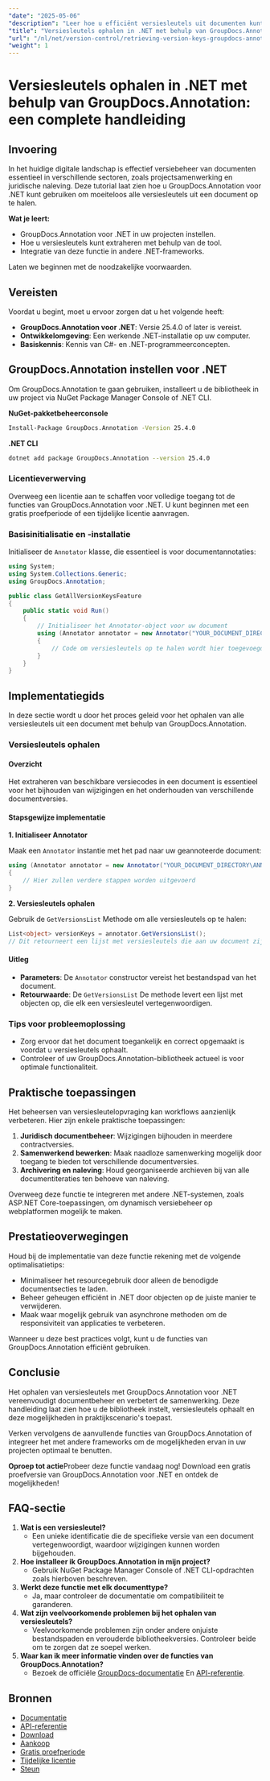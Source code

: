 ```yaml
---
"date": "2025-05-06"
"description": "Leer hoe u efficiënt versiesleutels uit documenten kunt ophalen met GroupDocs.Annotation voor .NET. Verbeter documentbeheer en samenwerking met deze stapsgewijze handleiding."
"title": "Versiesleutels ophalen in .NET met behulp van GroupDocs.Annotation&#58; een complete handleiding"
"url": "/nl/net/version-control/retrieving-version-keys-groupdocs-annotation-dotnet/"
"weight": 1
---
```


# Versiesleutels ophalen in .NET met behulp van GroupDocs.Annotation: een complete handleiding

## Invoering

In het huidige digitale landschap is effectief versiebeheer van documenten essentieel in verschillende sectoren, zoals projectsamenwerking en juridische naleving. Deze tutorial laat zien hoe u GroupDocs.Annotation voor .NET kunt gebruiken om moeiteloos alle versiesleutels uit een document op te halen.

**Wat je leert:**
- GroupDocs.Annotation voor .NET in uw projecten instellen.
- Hoe u versiesleutels kunt extraheren met behulp van de tool.
- Integratie van deze functie in andere .NET-frameworks.

Laten we beginnen met de noodzakelijke voorwaarden.

## Vereisten

Voordat u begint, moet u ervoor zorgen dat u het volgende heeft:
- **GroupDocs.Annotation voor .NET**: Versie 25.4.0 of later is vereist.
- **Ontwikkelomgeving**: Een werkende .NET-installatie op uw computer.
- **Basiskennis**: Kennis van C#- en .NET-programmeerconcepten.

## GroupDocs.Annotation instellen voor .NET

Om GroupDocs.Annotation te gaan gebruiken, installeert u de bibliotheek in uw project via NuGet Package Manager Console of .NET CLI.

**NuGet-pakketbeheerconsole**
```bash
Install-Package GroupDocs.Annotation -Version 25.4.0
```

**.NET CLI**
```bash
dotnet add package GroupDocs.Annotation --version 25.4.0
```

### Licentieverwerving

Overweeg een licentie aan te schaffen voor volledige toegang tot de functies van GroupDocs.Annotation voor .NET. U kunt beginnen met een gratis proefperiode of een tijdelijke licentie aanvragen.

### Basisinitialisatie en -installatie

Initialiseer de `Annotator` klasse, die essentieel is voor documentannotaties:

```csharp
using System;
using System.Collections.Generic;
using GroupDocs.Annotation;

public class GetAllVersionKeysFeature
{
    public static void Run()
    {
        // Initialiseer het Annotator-object voor uw document
        using (Annotator annotator = new Annotator("YOUR_DOCUMENT_DIRECTORY\ANNOTATED_WITH_VERSIONS"))
        {
            // Code om versiesleutels op te halen wordt hier toegevoegd
        }
    }
}
```

## Implementatiegids

In deze sectie wordt u door het proces geleid voor het ophalen van alle versiesleutels uit een document met behulp van GroupDocs.Annotation.

### Versiesleutels ophalen

#### Overzicht

Het extraheren van beschikbare versiecodes in een document is essentieel voor het bijhouden van wijzigingen en het onderhouden van verschillende documentversies.

#### Stapsgewijze implementatie

**1. Initialiseer Annotator**

Maak een `Annotator` instantie met het pad naar uw geannoteerde document:

```csharp
using (Annotator annotator = new Annotator("YOUR_DOCUMENT_DIRECTORY\ANNOTATED_WITH_VERSIONS"))
{
    // Hier zullen verdere stappen worden uitgevoerd
}
```

**2. Versiesleutels ophalen**

Gebruik de `GetVersionsList` Methode om alle versiesleutels op te halen:

```csharp
List<object> versionKeys = annotator.GetVersionsList();
// Dit retourneert een lijst met versiesleutels die aan uw document zijn gekoppeld
```

#### Uitleg
- **Parameters**: De `Annotator` constructor vereist het bestandspad van het document.
- **Retourwaarde**: De `GetVersionsList` De methode levert een lijst met objecten op, die elk een versiesleutel vertegenwoordigen.

### Tips voor probleemoplossing

- Zorg ervoor dat het document toegankelijk en correct opgemaakt is voordat u versiesleutels ophaalt.
- Controleer of uw GroupDocs.Annotation-bibliotheek actueel is voor optimale functionaliteit.

## Praktische toepassingen

Het beheersen van versiesleutelopvraging kan workflows aanzienlijk verbeteren. Hier zijn enkele praktische toepassingen:

1. **Juridisch documentbeheer**: Wijzigingen bijhouden in meerdere contractversies.
2. **Samenwerkend bewerken**: Maak naadloze samenwerking mogelijk door toegang te bieden tot verschillende documentversies.
3. **Archivering en naleving**: Houd georganiseerde archieven bij van alle documentiteraties ten behoeve van naleving.

Overweeg deze functie te integreren met andere .NET-systemen, zoals ASP.NET Core-toepassingen, om dynamisch versiebeheer op webplatformen mogelijk te maken.

## Prestatieoverwegingen

Houd bij de implementatie van deze functie rekening met de volgende optimalisatietips:

- Minimaliseer het resourcegebruik door alleen de benodigde documentsecties te laden.
- Beheer geheugen efficiënt in .NET door objecten op de juiste manier te verwijderen.
- Maak waar mogelijk gebruik van asynchrone methoden om de responsiviteit van applicaties te verbeteren.

Wanneer u deze best practices volgt, kunt u de functies van GroupDocs.Annotation efficiënt gebruiken.

## Conclusie

Het ophalen van versiesleutels met GroupDocs.Annotation voor .NET vereenvoudigt documentbeheer en verbetert de samenwerking. Deze handleiding laat zien hoe u de bibliotheek instelt, versiesleutels ophaalt en deze mogelijkheden in praktijkscenario's toepast.

Verken vervolgens de aanvullende functies van GroupDocs.Annotation of integreer het met andere frameworks om de mogelijkheden ervan in uw projecten optimaal te benutten.

**Oproep tot actie**Probeer deze functie vandaag nog! Download een gratis proefversie van GroupDocs.Annotation voor .NET en ontdek de mogelijkheden!

## FAQ-sectie

1. **Wat is een versiesleutel?**
   - Een unieke identificatie die de specifieke versie van een document vertegenwoordigt, waardoor wijzigingen kunnen worden bijgehouden.
2. **Hoe installeer ik GroupDocs.Annotation in mijn project?**
   - Gebruik NuGet Package Manager Console of .NET CLI-opdrachten zoals hierboven beschreven.
3. **Werkt deze functie met elk documenttype?**
   - Ja, maar controleer de documentatie om compatibiliteit te garanderen.
4. **Wat zijn veelvoorkomende problemen bij het ophalen van versiesleutels?**
   - Veelvoorkomende problemen zijn onder andere onjuiste bestandspaden en verouderde bibliotheekversies. Controleer beide om te zorgen dat ze soepel werken.
5. **Waar kan ik meer informatie vinden over de functies van GroupDocs.Annotation?**
   - Bezoek de officiële [GroupDocs-documentatie](https://docs.groupdocs.com/annotation/net/) En [API-referentie](https://reference.groupdocs.com/annotation/net/).

## Bronnen
- [Documentatie](https://docs.groupdocs.com/annotation/net/)
- [API-referentie](https://reference.groupdocs.com/annotation/net/)
- [Download](https://releases.groupdocs.com/annotation/net/)
- [Aankoop](https://purchase.groupdocs.com/buy)
- [Gratis proefperiode](https://releases.groupdocs.com/annotation/net/)
- [Tijdelijke licentie](https://purchase.groupdocs.com/temporary-license/)
- [Steun](https://forum.groupdocs.com/c/annotation/)